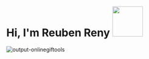 ### <h1> Hi, I'm Reuben Reny <img src="https://thumbs.gfycat.com/BossyForthrightBluet-max-1mb.gif" width="80"></h1>
![output-onlinegiftools](https://user-images.githubusercontent.com/91770238/210226716-e233e047-af5e-4427-b234-5eaa75ccb223.gif)
